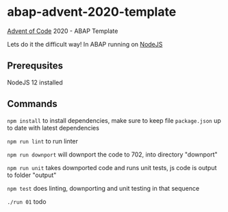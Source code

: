 # abap-advent-2020-template
[Advent of Code](https://adventofcode.com) 2020 - ABAP Template

Lets do it the difficult way! In ABAP running on [NodeJS](https://nodejs.org)

## Prerequsites
NodeJS 12 installed

## Commands

`npm install` to install dependencies, make sure to keep file `package.json` up to date with latest dependencies

`npm run lint` to run linter

`npm run downport` will downport the code to 702, into directory "downport"

`npm run unit` takes downported code and runs unit tests, js code is output to folder "output"

`npm test` does linting, downporting and unit testing in that sequence

`./run 01` todo